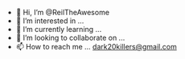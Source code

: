 - 👋 Hi, I’m @ReilTheAwesome
- 👀 I’m interested in ...
- 🌱 I’m currently learning ...
- 💞️ I’m looking to collaborate on ...
- 📫 How to reach me ... dark20killers@gmail.com

<!---
ReilTheAwesome/ReilTheAwesome is a ✨ special ✨ repository because its `README.md` (this file) appears on your GitHub profile.
You can click the Preview link to take a look at your changes.
--->
